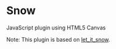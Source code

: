 Snow
===

JavaScript plugin using HTML5 Canvas

Note: This plugin is based on [let_it_snow](//github.com/peachananr/let_it_snow).

